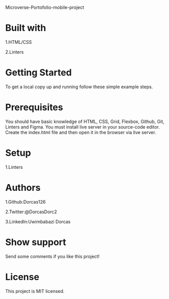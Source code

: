 Microverse-Portofolio-mobile-project

# Built with

1.HTML/CSS

2.Linters

# Getting Started

To get a local copy up and running follow these simple example steps.

# Prerequisites

You should have basic knowledge of HTML, CSS, Grid, Flexbox, Github, Git, Linters and Figma.
You must install live server in your source-code editor.
Create the index.html file and then open it in the browser via live server.

# Setup

1.Linters

# Authors

1.Github:Dorcas126

2.Twitter:@DorcasDorc2

3.LinkedIn:Uwimbabazi Dorcas

# Show support

Send some comments if you like this project!

# License

This project is MIT licensed.
